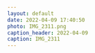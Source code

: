 ```yaml
---
layout: default
date: 2022-04-09 17:40:50
photo: IMG_2311.png
caption_header: 2022-04-09
caption: IMG_2311
---
```

